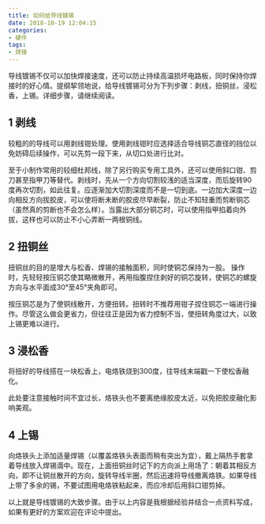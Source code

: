 ```yaml
---
title: 如何给导线镀锡
date: 2018-10-19 12:04:15
categories:
- 硬件
tags:
- 焊接
---
```

导线镀锡不仅可以加快焊接速度，还可以防止持续高温损坏电路板，同时保持你焊接时的好心情。提纲挈领地说，给导线镀锡可分为下列步骤：剥线，扭铜丝，浸松香，上锡。详细步骤，请继续阅读。

<!--more-->

## 1 剥线

较粗的的导线可以用剥线钳处理。使用剥线钳时应选择适合导线铜芯直径的挡位以免妨碍后续操作，可以先剪一段下来，从切口处进行比对。

至于小制作常用的较细杜邦线，除了另行购买专用工具外，还可以使用斜口钳、剪刀甚至指甲刀等替代。剥线时，先从一个方向切割较浅的适当深度，而后旋转90度再次切割，如此往复。应逐渐加大切割深度而不是一切到底。一边加大深度一边向相反方向拔胶皮，可以使将断未断的胶皮尽早断裂，防止不知轻重而剪断铜芯（虽然真的剪断也不会怎么样）。当露出大部分铜芯时，可以使用指甲掐着向外拔，这样也可以防止不小心弄断一两根铜线。

## 2 扭铜丝

扭铜丝的目的是增大与松香、焊锡的接触面积，同时使铜芯保持为一股。 操作时，先轻轻按压铜芯使其略微散开，再用指腹捏住剥好的铜芯旋转，使铜芯的螺旋方向与水平面成30°至45°夹角即可。

按压铜芯是为了使铜线散开，方便扭转。扭转时不推荐用钳子捏住铜芯一端进行操作。尽管这么做会更省力，但往往正是因为省力控制不当，使扭转角度过大，以致上锡更难以进行。

## 3 浸松香

将扭好的导线搭在一块松香上，电烙铁烧到300度，往导线末端戳一下使松香融化。

此处要注意接触时间不宜过长，烙铁头也不要离绝缘胶皮太近，以免把胶皮融化影响美观。

## 4 上锡

向烙铁头上添加适量焊锡（以覆盖烙铁头表面而稍有突出为宜），戴上隔热手套拿着导线放入焊锡滴中。现在，上面扭铜丝时记下的方向派上用场了：朝着其相反方向，即不让铜丝散开的方向，旋转导线半圈，然后迅速将导线撤离烙铁。如果导线上带了多余的锡，不要试图用电烙铁粘起来，而应冷却后用斜口钳剪掉。

以上就是导线镀锡的大致步骤。由于以上内容是我根据经验并结合一点资料写成，如果有更好的方案欢迎在评论中提出。